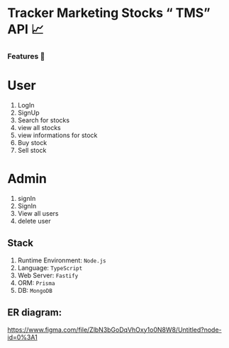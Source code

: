 
# Tracker Marketing Stocks “ TMS” API 📈

### Features 🚀

# User
1. LogIn
2. SignUp
3. Search for stocks
4. view all stocks
5. view informations for stock
6. Buy stock
7. Sell stock

# Admin
1. signIn
2. SignIn
3. View all users
4. delete user

## Stack
1. Runtime Environment: `Node.js`
2. Language: `TypeScript`
3. Web Server: `Fastify`
4. ORM: `Prisma`
5. DB: `MongoDB`

## ER diagram: 

https://www.figma.com/file/ZlbN3bGoDqVhOxy1o0N8W8/Untitled?node-id=0%3A1
